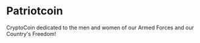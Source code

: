 # Patriotcoin
CryptoCoin dedicated to the men and women of our Armed Forces and our Country's Freedom!
